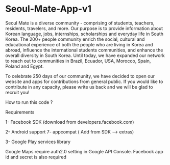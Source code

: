 Seoul-Mate-App-v1
=================

Seoul Mate is a diverse community - comprising of students, teachers, residents, travelers, and more. Our purpose is to
provide information about Korean language, 
jobs, internships, scholarships and everyday life in South Korea. The 200+ people community enrich the social, 
cultural and educational experience of both the people who are living in Korea and abroad, influence the international
students communities, and enhance the overall diversity in South Korea. Until today, we have expanded our network to
reach out to communities in Brazil, Ecuador, USA, Morocco, Spain, Poland and Egypt. 

To celebrate 250 days of our community, we have decided to open our website and apps for contributions from general 
public. If you would like to contribute in any capacity, please write us back and we will be glad to recruit you! 

How to run this code ?

Requirements 

1- Facebook SDK  (download from developers.facebook.com)

2- Android support 7- appcompat ( Add from SDK --> extras) 

3- Google Play services library 


Google Maps require auth2.0 setting in Google API Console. Facebook app id and secret is also required 



